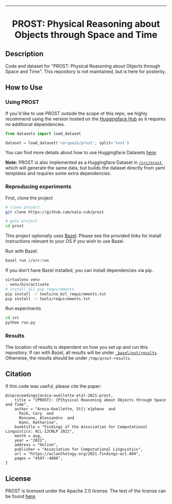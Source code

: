 
---

<div align="center">    

# PROST: Physical Reasoning about Objects through Space and Time
<!-- TODO: Add Arxiv and ACL Findings links 
[![Paper](http://img.shields.io/badge/paper-arxiv.1001.2234-B31B1B.svg)]()
[![ACLFindings](http://img.shields.io/badge/ACLFindings-2021-4b44ce.svg)]()
-->
</div>

## Description 
Code and dataset for "PROST: Physical Reasoning about Objects through Space and Time". This repository is not maintained, but is here for posterity.

## How to Use

### Using PROST
If you'd like to use PROST outside the scope of this repo, we highly recommend using the version hosted on the [Huggingface Hub](https://huggingface.co/datasets/corypaik/prost) as it requires no additional dependencies.

```python
from datasets import load_dataset

dataset = load_dataset('corypaik/prost', split='test')
```

You can find more details about how to use Huggingface Datasets [here](https://github.com/huggingface/datasets).

**Note:** PROST is also implemented as a Huggingface Dataset in [`/src/prost`](/src/prost), which will generate the same data, but builds the dataset directly from yaml templates and requires some extra dependencies. 

### Reproducing experiments

First, clone the project 
```bash
# clone project
git clone https://github.com/nala-cub/prost

# goto project
cd prost
```
This project optionally uses [Bazel](https://docs.bazel.build/versions/4.0.0/install.html). Please see the provided links for install instructions relevant to your OS if you wish to use Bazel. 

Run with Bazel:
```bash
bazel run //src:run
```

If you don't have Bazel installed, you can install dependencies via pip.
```bash
virtualenv venv
. venv/bin/activate
# install all pip requirements
pip install -r tools/no_bzl_requirements.txt
pip install -r tools/requirements.txt
```

Run experiments
```bash
cd src 
python run.py 
```

### Results
The location of results is dependent on how you set up and run this repository. If ran with Bazel, all results will be under [`_bazel/out/results`](/_bazel/out/results). Otherwise, the results should be under `/tmp/prost-results`.

## Citation 
If this code was useful, please cite the paper:

```
@inproceedings{aroca-ouellette-etal-2021-prost,
    title = "{PROST}: {P}hysical Reasoning about Objects through Space and Time",
    author = "Aroca-Ouellette, St{\'e}phane  and
      Paik, Cory  and
      Roncone, Alessandro  and
      Kann, Katharina",
    booktitle = "Findings of the Association for Computational Linguistics: ACL-IJCNLP 2021",
    month = aug,
    year = "2021",
    address = "Online",
    publisher = "Association for Computational Linguistics",
    url = "https://aclanthology.org/2021.findings-acl.404",
    pages = "4597--4608",
}
```

## License
PROST is licensed under the Apache 2.0 license. The text of the license can be found [here](LICENSE).